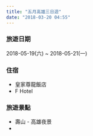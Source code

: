 ```yaml
---
title: "五月高雄三日遊"
date: "2018-03-20 04:55"
---
```


### 旅遊日期
2018-05-19(六) ~ 2018-05-21(一)

### 住宿
* 皇家尊龍飯店
* F Hotel

### 旅遊景點
* 壽山 - 高雄夜景
* 
